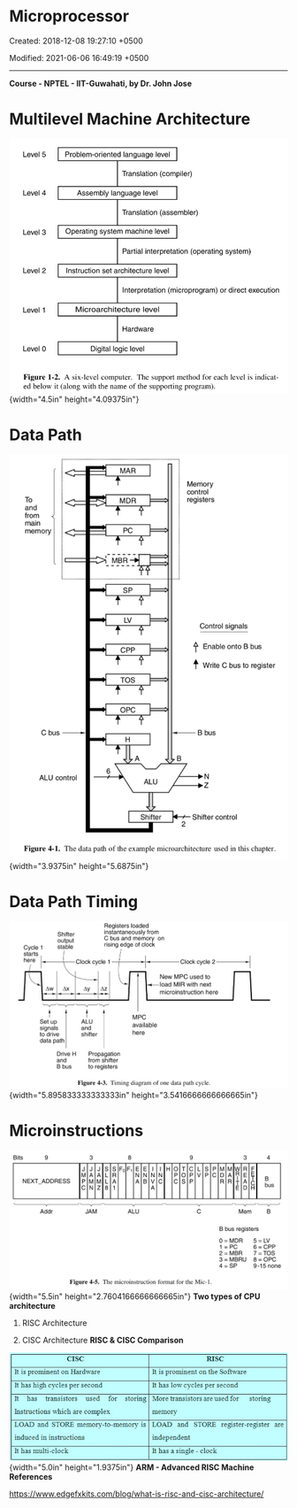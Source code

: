 # Microprocessor

Created: 2018-12-08 19:27:10 +0500

Modified: 2021-06-06 16:49:19 +0500

---

**Course - NPTEL - IIT-Guwahati, by Dr. John Jose**
# Multilevel Machine Architecture

![Level 5 Level 4 Level 3 Level 2 Level 1 Level O Problem-oriented language level Translation (compiler) Assembly language level Translation (assembler) Operating system machine level Partial interpretation (operating system) Instruction set architecture level Interpretation (microprogram) or direct execution Microarchitecture level Hardware Digital logic level Figure 1-2. A six-level computer. The support method for each level is indicat- ed below it (along with the name of the supporting program). ](media/Microprocessor-image1.png){width="4.5in" height="4.09375in"}
# Data Path

![MAR control registers To main memory C bus ALU control MOR üBR cpp TOS opc ALU Shifter Control signals Enable onto B bus Write C bus to register B bus Shifter control Figure 4-1. The data path of the example microarchitecture used in this chapter. ](media/Microprocessor-image2.png){width="3.9375in" height="5.6875in"}
# Data Path Timing

![Shifter output stable Cycle 1 starts here Registers loaded instantaneously from C bus and memory on rising edge of clock Clock cycle 1 Clock cycle 2 Ay  Az ALU and shifter Propagation from shifter to registers New MPC used to MIR with next microinstruction here MPC available here Set up signals to drive data path Drive H and B bus Figure 4-3. Timing diagram of one data path cycle. ](media/Microprocessor-image3.png){width="5.895833333333333in" height="3.5416666666666665in"}
# Microinstructions

![Bits 9 NEXT ADDRESS Addr M c JAM 3 A PM M N A Z 8 1 8 N ALU N N N P c S 9 p L c S P C PM M D R A R T E 3 A Mem B bus registers o = MDR 2 = MBR 3 = MBRU 4 T B C bus 5=LV 6 = CPP 7 = TOS 8 = OPC 9-15 none Figure 4-5. The microinstruction format for the Mic-l. ](media/Microprocessor-image4.png){width="5.5in" height="2.7604166666666665in"}
**Two types of CPU architecture**

1.  RISC Architecture

2.  CISC Architecture
**RISC & CISC Comparison**

![CISC It is prominent on Hardware It has high cycles per second It has transistors used for storing Instructions which are complex LOAD and STORE memory-to-memory is induced in instructions It has multi-clock RISC It is prominent on the Software It has low cycles per second More transistors are used for storing memory LOAD and STORE register-register are independent It has a single - clock ](media/Microprocessor-image5.jpg){width="5.0in" height="1.9375in"}
**ARM - Advanced RISC Machine**
**References**

<https://www.edgefxkits.com/blog/what-is-risc-and-cisc-architecture/>